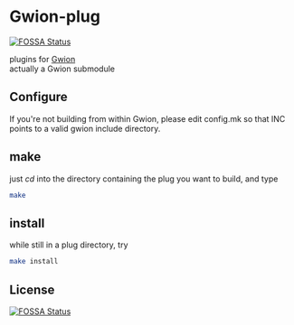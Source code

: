 # Gwion-plug
[![FOSSA Status](https://app.fossa.io/api/projects/git%2Bgithub.com%2FGwion%2FGwion-plug.svg?type=shield)](https://app.fossa.io/projects/git%2Bgithub.com%2Ffennecdjay%2FGwion-plug?ref=badge_shield)

plugins for [Gwion](github.com/Gwion/Gwion)  
actually a Gwion submodule

## Configure
If you're not building from within Gwion, please edit config.mk
so that INC points to a valid gwion include directory.

## make
just *cd* into the directory containing the plug you want to build, and type 
```sh
make
```
## install
while still in a plug directory, try
```sh
make install
```


## License
[![FOSSA Status](https://app.fossa.io/api/projects/git%2Bgithub.com%2FGwion%2FGwion-plug.svg?type=large)](https://app.fossa.io/projects/git%2Bgithub.com%2Ffennecdjay%2FGwion-plug?ref=badge_large)